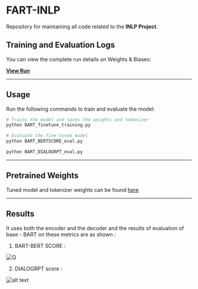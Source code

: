 # **FART-INLP**  
Repository for maintaining all code related to the **INLP Project**.

## **Training and Evaluation Logs**  
You can view the complete run details on Weights & Biases:  

[**View Run**](https://wandb.ai/aniruthzlatan-international-institue-of-information-tech/jedi-configs/runs/xhn7f79x?nw=nwuseraniruthzlatan)

---

## **Usage**  

Run the following commands to train and evaluate the model:

```bash
# Trains the model and saves the weights and tokenizer 
python BART_finetune_training.py 

# Evaluate the fine-tuned model 
python BART_BERTSCORE_eval.py

python BART_DIALOGRPT_eval.py
```

----

## **Pretrained Weights**  

Tuned model and tokenizer weights can be found [here](https://iiithydstudents-my.sharepoint.com/:f:/g/personal/aryan_garg_students_iiit_ac_in/Eg-qghueG5pNuAla6RQsIvYBUzPpJRIDpquGAtUy7R_X2Q?e=9faa8Y)


---

## **Results**  
It uses both the encoder and the decoder and the results of evaluation of base - BART on these metrics are as shown : 

1. BART-BERT SCORE : 

![Q](../FART---INLP/results-pics/BART_BERT.png)



2. DIALOGRPT score : 

![alt text](../FART---INLP/results-pics/image.png)





